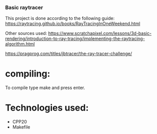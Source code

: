 ### Basic raytracer
This project is done according to the following guide:
https://raytracing.github.io/books/RayTracingInOneWeekend.html

Other sources used: 
https://www.scratchapixel.com/lessons/3d-basic-rendering/introduction-to-ray-tracing/implementing-the-raytracing-algorithm.html

https://pragprog.com/titles/jbtracer/the-ray-tracer-challenge/

# compiling:
To compile type make and press enter.

# Technologies used:
- CPP20
- Makefile